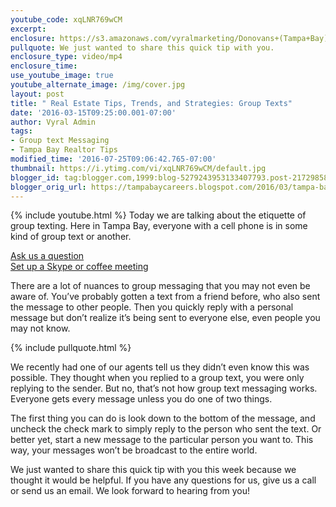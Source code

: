 ```yaml
---
youtube_code: xqLNR769wCM
excerpt:
enclosure: https://s3.amazonaws.com/vyralmarketing/Donovans+(Tampa+Bay)/Tampa+Bay+Real+Estate+Agent+How+group+text+messaging+works.mp4
pullquote: We just wanted to share this quick tip with you.
enclosure_type: video/mp4
enclosure_time:
use_youtube_image: true
youtube_alternate_image: /img/cover.jpg
layout: post
title: " Real Estate Tips, Trends, and Strategies: Group Texts"
date: '2016-03-15T09:25:00.001-07:00'
author: Vyral Admin
tags:
- Group text Messaging
- Tampa Bay Realtor Tips
modified_time: '2016-07-25T09:06:42.765-07:00'
thumbnail: https://i.ytimg.com/vi/xqLNR769wCM/default.jpg
blogger_id: tag:blogger.com,1999:blog-5279243953133407793.post-2172985821104498109
blogger_orig_url: https://tampabaycareers.blogspot.com/2016/03/tampa-bay-real-estate-agent-how-group.html
---
```

{% include youtube.html %}
Today we are talking about the etiquette of group texting. Here in Tampa Bay, everyone with a cell phone is in some kind of group text or another.

<div class="post-cta">
<a href="/contact/">Ask us a question</a><br>
<a href="/meeting/">Set up a Skype or coffee meeting</a>
</div>

There are a lot of nuances to group messaging that you may not even be aware of. You’ve probably gotten a text from a friend before, who also sent the message to other people. Then you quickly reply with a personal message but don’t realize it’s being sent to everyone else, even people you may not know.

{% include pullquote.html %}

We recently had one of our agents tell us they didn’t even know this was possible. They thought when you replied to a group text, you were only replying to the sender. But no, that’s not how group text messaging works. Everyone gets every message unless you do one of two things.

The first thing you can do is look down to the bottom of the message, and uncheck the check mark to simply reply to the person who sent the text. Or better yet, start a new message to the particular person you want to. This way, your messages won’t be broadcast to the entire world.

We just wanted to share this quick tip with you this week because we thought it would be helpful. If you have any questions for us, give us a call or send us an email. We look forward to hearing from you!
